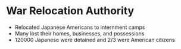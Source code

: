 # War Relocation Authority
- Relocated Japanese Americans to internment camps
- Many lost their homes, businesses, and possessions
- 120000 Japanese were detained and 2/3 were American citizens
